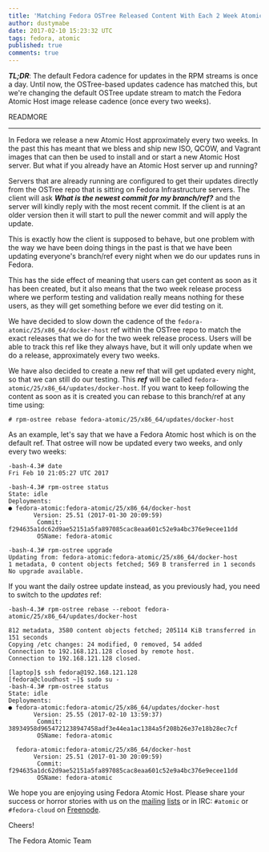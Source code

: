 ```yaml
---
title: 'Matching Fedora OSTree Released Content With Each 2 Week Atomic Release' 
author: dustymabe
date: 2017-02-10 15:23:32 UTC
tags: fedora, atomic
published: true
comments: true
---
```


***TL;DR***: The default Fedora cadence for updates in the RPM streams is once a
             day. Until now, the OSTree-based updates cadence has matched this, but
             we're changing the default OSTree update stream to match the
             Fedora Atomic Host image release cadence (once every two weeks).

READMORE

---

In Fedora we release a new Atomic Host approximately every two weeks. In the
past this has meant that we bless and ship new ISO, QCOW, and Vagrant images that
can then be used to install and or start a new Atomic Host server. But
what if you already have an Atomic Host server up and running? 

Servers that are already running are configured to get their updates
directly from the OSTree repo that is sitting on Fedora Infrastructure
servers. The client will ask ***What is the newest commit for my
branch/ref?*** and the server will kindly reply with the most recent commit.
If the client is at an older version then it will start to pull the
newer commit and will apply the update. 

This is exactly how the client is supposed to behave, but one problem
with the way we have been doing things in the past is that we have
been updating everyone's branch/ref every night when we do
our updates runs in Fedora.

This has the side effect of meaning that users can get content as soon
as it has been created, but it also means that the two week release
process where we perform testing and validation really means nothing
for these users, as they will get something before we ever did testing
on it. 

We have decided to slow down the cadence of the
`fedora-atomic/25/x86_64/docker-host` ref within the OSTree
repo to match the exact releases that we do for the two week release
process. Users will be able to track this ref like they always have,
but it will only update when we do a release, approximately every
two weeks.

We have also decided to create a new ref that will get updated every
night, so that we can still do our testing. This ***ref*** will be called
`fedora-atomic/25/x86_64/updates/docker-host`. If you want to keep
following the content as soon as it is created you can rebase to this
branch/ref at any time using:

```
# rpm-ostree rebase fedora-atomic/25/x86_64/updates/docker-host
```

As an example, let's say that we have a Fedora Atomic host which is on 
the default ref. That ostree will now be updated every two weeks, and only
every two weeks:

```
-bash-4.3# date
Fri Feb 10 21:05:27 UTC 2017

-bash-4.3# rpm-ostree status
State: idle
Deployments:
● fedora-atomic:fedora-atomic/25/x86_64/docker-host
       Version: 25.51 (2017-01-30 20:09:59)
        Commit: f294635a1dc62d9ae52151a5fa897085cac8eaa601c52e9a4bc376e9ecee11dd
        OSName: fedora-atomic

-bash-4.3# rpm-ostree upgrade
Updating from: fedora-atomic:fedora-atomic/25/x86_64/docker-host
1 metadata, 0 content objects fetched; 569 B transferred in 1 seconds
No upgrade available.
```

If you want the daily ostree update instead, as you previously had, you need 
to switch to the _updates_ ref:

```
-bash-4.3# rpm-ostree rebase --reboot fedora-atomic/25/x86_64/updates/docker-host

812 metadata, 3580 content objects fetched; 205114 KiB transferred in 151 seconds                                                                                                                                                           
Copying /etc changes: 24 modified, 0 removed, 54 added
Connection to 192.168.121.128 closed by remote host.
Connection to 192.168.121.128 closed.

[laptop]$ ssh fedora@192.168.121.128
[fedora@cloudhost ~]$ sudo su -
-bash-4.3# rpm-ostree status
State: idle
Deployments:
● fedora-atomic:fedora-atomic/25/x86_64/updates/docker-host
       Version: 25.55 (2017-02-10 13:59:37)
        Commit: 38934958d9654721238947458adf3e44ea1ac1384a5f208b26e37e18b28ec7cf
        OSName: fedora-atomic

  fedora-atomic:fedora-atomic/25/x86_64/docker-host
       Version: 25.51 (2017-01-30 20:09:59)
        Commit: f294635a1dc62d9ae52151a5fa897085cac8eaa601c52e9a4bc376e9ecee11dd
        OSName: fedora-atomic

```

We hope you are enjoying using Fedora Atomic Host. Please share your
success or horror stories with us on the 
[mailing](https://lists.projectatomic.io/mailman/listinfo/atomic-devel)
[lists](https://lists.fedoraproject.org/admin/lists/cloud.lists.fedoraproject.org/)
or in IRC: `#atomic` or `#fedora-cloud` on 
[Freenode](https://freenode.net/).

Cheers!

The Fedora Atomic Team
